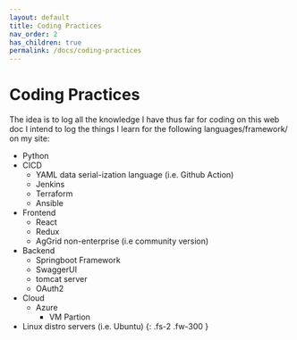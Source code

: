 ```yaml
---
layout: default
title: Coding Practices
nav_order: 2
has_children: true
permalink: /docs/coding-practices
---
```


# Coding Practices

The idea is to log all the knowledge I have thus far for coding on this web doc
I intend to log the things I learn for the following languages/framework/ on my site:

- Python
- CICD 
    - YAML data serial-ization language (i.e. Github Action)
    - Jenkins
    - Terraform
    - Ansible
- Frontend
    - React
    - Redux
    - AgGrid non-enterprise (i.e community version)
- Backend
    - Springboot Framework
    - SwaggerUI
    - tomcat server
    - OAuth2
- Cloud
    - Azure
        - VM Partion
- Linux distro servers (i.e. Ubuntu)
{: .fs-2 .fw-300 }
